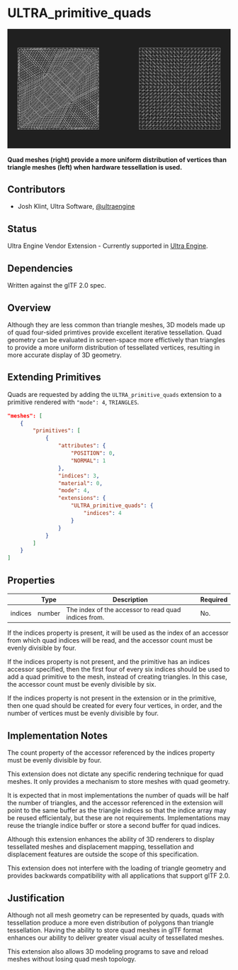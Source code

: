 # ULTRA_primitive_quads

![](figures/tess_compare.png)

**Quad meshes (right) provide a more uniform distribution of vertices than triangle meshes (left) when hardware tessellation is used.**

## Contributors

- Josh Klint, Ultra Software, [@ultraengine](https://github.com/ultraengine)

## Status

Ultra Engine Vendor Extension - Currently supported in [Ultra Engine](https://www.ultraengine.com).

## Dependencies

Written against the glTF 2.0 spec.

## Overview

Although they are less common than triangle meshes, 3D models made up of quad four-sided primtives provide excellent iterative tessellation. Quad geometry can be evaluated in screen-space more effictively than triangles to provide a more uniform distribution of tessellated vertices, resulting in more accurate display of 3D geometry.

## Extending Primitives

Quads are requested by adding the `ULTRA_primitive_quads` extension to a primitive rendered with `"mode": 4`, `TRIANGLES`.

```json
"meshes": [
    {
        "primitives": [
            {
                "attributes": {
                    "POSITION": 0,
                    "NORMAL": 1
                },
                "indices": 3,
                "material": 0,
                "mode": 4,
                "extensions": {
                    "ULTRA_primitive_quads": {
                        "indices": 4
                    }
                }
            }
        ]
    }
]
```

## Properties

| | Type | Description | Required |
|---|---|---|---|
| indices | number | The index of the accessor to read quad indices from. | No. |

If the indices property is present, it will be used as the index of an accessor from which quad indices will be read, and the accessor count must be evenly divisible by four.

If the indices property is not present, and the primitive has an indices accessor specified, then the first four of every six indices should be used to add a quad primitive to the mesh, instead of creating triangles. In this case, the accessor count must be evenly divisible by six.

If the indices property is not present in the extension or in the primitive, then one quad should be created for every four vertices, in order, and the number of vertices must be evenly divisible by four.

## Implementation Notes

The count property of the accessor referenced by the indices property must be evenly divisible by four.

This extension does not dictate any specific rendering technique for quad meshes. It only provides a mechanism to store meshes with quad geometry.

It is expected that in most implementations the number of quads will be half the number of triangles, and the accessor referenced in the extension will point to the same buffer as the triangle indices so that the indice array may be reused efficientaly, but these are not requirements. Implementations may reuse the triangle indice buffer or store a second buffer for quad indices.

Although this extension enhances the ability of 3D renderers to display tessellated meshes and displacement mapping, tessellation and displacement features are outside the scope of this specification.

This extension does not interfere with the loading of triangle geometry and provides backwards compatibility with all applications that support glTF 2.0.

## Justification

Although not all mesh geometry can be represented by quads, quads with tessellation produce a more even distribution of polygons than triangle tessellation. Having the ability to store quad meshes in glTF format enhances our ability to deliver greater visual acuity of tessellated meshes.

This extension also allows 3D modeling programs to save and reload meshes without losing quad mesh topology.
